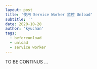 ```yaml
---
layout: post
title: '使用 Service Worker 监控 Unload'
subtitle: ''
date: 2020-10-28
author: 'kyuchan'
tags:
  - beforeunload
  - unload
  - service worker
---
```


TO BE CONTINUS ...
